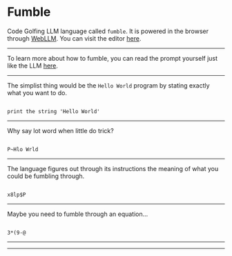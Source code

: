 # Fumble
Code Golfing LLM language called `fumble`. It is powered in the browser through [WebLLM](https://webllm.mlc.ai).
You can visit the editor [here](https://tkellehe.github.io/fumble/editor.html).

---

To learn more about how to fumble, you can read the prompt yourself just like the LLM [here]().

---

The simplist thing would be the `Hello World` program by stating exactly what you want to do.

<div class="fumble-v0" code="print the string 'Hello World'" collapsed>
<pre><code>
print the string 'Hello World'
</code></pre>
</div>

---

Why say lot word when little do trick?

<div class="fumble-v0" collapsed>
<pre><code>
P~Hlo Wrld
</code></pre>
</div>

---

The language figures out through its instructions the meaning of what you could be fumbling through.

<div class="fumble-v0" code="x8lp$P" collapsed>
<pre><code>
x8lp$P
</code></pre>
</div>

---

Maybe you need to fumble through an equation...


<div class="fumble-v0" code="3*(9-@" args="3" collapsed>
<pre><code>
3*(9-@
</code></pre>
</div>

---
---


<script src="versions/fumble-v0.js"></script>
